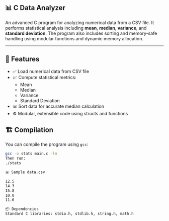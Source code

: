 ## 📊 C Data Analyzer

An advanced C program for analyzing numerical data from a CSV file. It performs statistical analysis including **mean**, **median**, **variance**, and **standard deviation**. The program also includes sorting and memory-safe handling using modular functions and dynamic memory allocation.

---

## 🧩 Features

- ✅ Load numerical data from CSV file
- 📈 Compute statistical metrics:
  - Mean
  - Median
  - Variance
  - Standard Deviation
- 📊 Sort data for accurate median calculation
- ⚙️ Modular, extensible code using structs and functions


## 🏗️ Compilation

You can compile the program using `gcc`:

```bash
gcc -o stats main.c -lm
Then run:
./stats

📊 Sample data.csv

12.5
14.3
15.8
10.0
11.6

📦 Dependencies
Standard C libraries: stdio.h, stdlib.h, string.h, math.h


